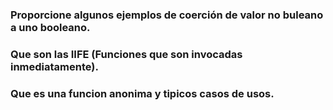 ### Proporcione algunos ejemplos de coerción de valor no buleano a uno booleano.
### Que son las IIFE (Funciones que son invocadas inmediatamente).
### Que es una funcion anonima y tipicos casos de usos. 